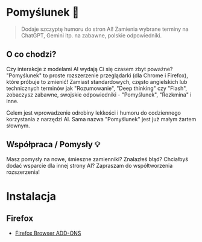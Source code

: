 # Pomyślunek 🤔

> Dodaje szczyptę humoru do stron AI! Zamienia wybrane terminy na ChatGPT, Gemini itp. na zabawne, polskie odpowiedniki.

## O co chodzi?

Czy interakcje z modelami AI wydają Ci się czasem zbyt poważne? "Pomyślunek" to proste rozszerzenie przeglądarki (dla Chrome i Firefox), które próbuje to zmienić! Zamiast standardowych, często angielskich lub technicznych terminów jak "Rozumowanie", "Deep thinking" czy "Flash", zobaczysz zabawne, swojskie odpowiedniki - "Pomyślunek", "Rozkmina" i inne.

Celem jest wprowadzenie odrobiny lekkości i humoru do codziennego korzystania z narzędzi AI. Sama nazwa "Pomyślunek" jest już małym żartem słownym.

## Współpraca / Pomysły 💡

Masz pomysły na nowe, śmieszne zamienniki? Znalazłeś błąd? Chciałbyś dodać wsparcie dla innej strony AI? Zapraszam do współtworzenia rozszerzenia!

# Instalacja
## Firefox
- [Firefox Browser ADD-ONS](https://addons.mozilla.org/pl/firefox/addon/pomy%C5%9Blunek/)